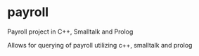 # payroll
Payroll project in C++, Smalltalk and Prolog

Allows for querying of payroll utilizing c++, smalltalk and prolog
